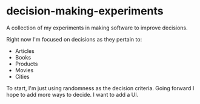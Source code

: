 # decision-making-experiments
A collection of my experiments in making software to improve decisions. 

Right now I'm focused on decisions as they pertain to: 
- Articles
- Books
- Products
- Movies
- Cities

To start, I'm just using randomness as the decision criteria. Going forward I hope to add more ways to decide. I want to add a UI. 
